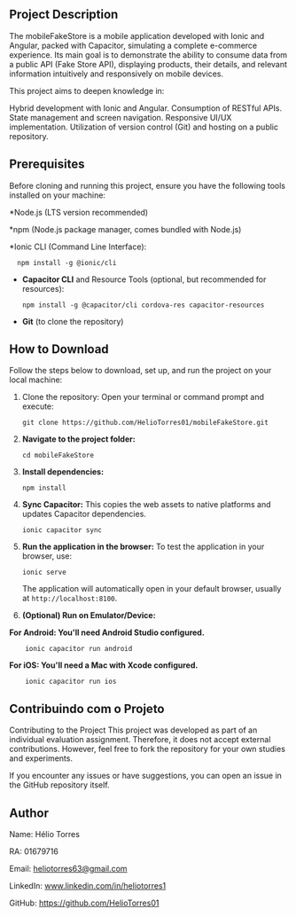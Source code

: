 ## Project Description
The mobileFakeStore is a mobile application developed with Ionic and Angular, packed with Capacitor, simulating a complete e-commerce experience. Its main goal is to demonstrate the ability to consume data from a public API (Fake Store API), displaying products, their details, and relevant information intuitively and responsively on mobile devices.

This project aims to deepen knowledge in:

Hybrid development with Ionic and Angular.
Consumption of RESTful APIs.
State management and screen navigation.
Responsive UI/UX implementation.
Utilization of version control (Git) and hosting on a public repository.

## Prerequisites
Before cloning and running this project, ensure you have the following tools installed on your machine:

*Node.js (LTS version recommended)

*npm (Node.js package manager, comes bundled with Node.js)

*Ionic CLI (Command Line Interface):
   
      npm install -g @ionic/cli

* **Capacitor CLI** and Resource Tools (optional, but recommended for resources):
    
      npm install -g @capacitor/cli cordova-res capacitor-resources
    
* **Git** (to clone the repository)

## How to Download
Follow the steps below to download, set up, and run the project on your local machine:

1. Clone the repository:
 Open your terminal or command prompt and execute:

       git clone https://github.com/HelioTorres01/mobileFakeStore.git
    

3.  **Navigate to the project folder:**
  
        cd mobileFakeStore
  

4.  **Install dependencies:**
   
        npm install
    

5.  **Sync Capacitor:**
    This copies the web assets to native platforms and updates Capacitor dependencies.

        ionic capacitor sync
    

6.  **Run the application in the browser:**
 To test the application in your browser, use:
   
        ionic serve
   
    The application will automatically open in your default browser, usually at `http://localhost:8100`.

7.  **(Optional) Run on Emulator/Device:**

 **For Android: You'll need Android Studio configured.**
       
        ionic capacitor run android
        
 **For iOS: You'll need a Mac with Xcode configured.**
        
        ionic capacitor run ios
        

## Contribuindo com o Projeto

Contributing to the Project
This project was developed as part of an individual evaluation assignment. Therefore, it does not accept external contributions. However, feel free to fork the repository for your own studies and experiments.

If you encounter any issues or have suggestions, you can open an issue in the GitHub repository itself.

## Author

Name: Hélio Torres

RA: 01679716

Email: heliotorres63@gmail.com

LinkedIn: www.linkedin.com/in/heliotorres1

GitHub: https://github.com/HelioTorres01
    

